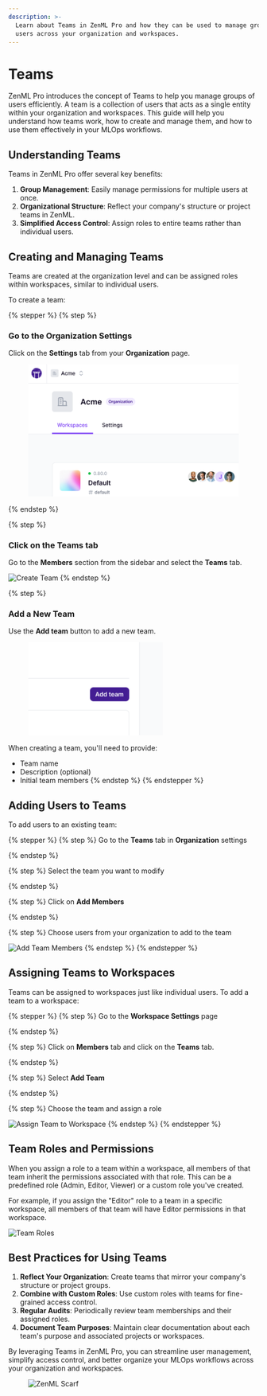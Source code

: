 ```yaml
---
description: >-
  Learn about Teams in ZenML Pro and how they can be used to manage groups of
  users across your organization and workspaces.
---
```


# Teams

ZenML Pro introduces the concept of Teams to help you manage groups of users efficiently. A team is a collection of users that acts as a single entity within your organization and workspaces. This guide will help you understand how teams work, how to create and manage them, and how to use them effectively in your MLOps workflows.

## Understanding Teams

Teams in ZenML Pro offer several key benefits:

1. **Group Management**: Easily manage permissions for multiple users at once.
2. **Organizational Structure**: Reflect your company's structure or project teams in ZenML.
3. **Simplified Access Control**: Assign roles to entire teams rather than individual users.

## Creating and Managing Teams

Teams are created at the organization level and can be assigned roles within workspaces, similar to individual users.

To create a team:

{% stepper %}
{% step %}
### Go to the Organization Settings

Click on the **Settings** tab from your **Organization** page.

<figure><img src=".gitbook/assets/image (2).png" alt=""><figcaption></figcaption></figure>
{% endstep %}

{% step %}
### Click on the Teams tab

Go to the **Members** section from the sidebar and select the **Teams** tab.

![Create Team](../../.gitbook/assets/create_team.png)
{% endstep %}

{% step %}
### Add a New Team

Use the **Add team** button to add a new team.

<figure><img src=".gitbook/assets/image (3).png" alt="" width="271"><figcaption></figcaption></figure>

When creating a team, you'll need to provide:

* Team name
* Description (optional)
* Initial team members
{% endstep %}
{% endstepper %}

## Adding Users to Teams

To add users to an existing team:

{% stepper %}
{% step %}
Go to the **Teams** tab in **Organization** settings


{% endstep %}

{% step %}
Select the team you want to modify


{% endstep %}

{% step %}
Click on **Add Members**


{% endstep %}

{% step %}
Choose users from your organization to add to the team

![Add Team Members](../../.gitbook/assets/add_team_members.png)
{% endstep %}
{% endstepper %}

## Assigning Teams to Workspaces

Teams can be assigned to workspaces just like individual users. To add a team to a workspace:

{% stepper %}
{% step %}
Go to the **Workspace Settings** page


{% endstep %}

{% step %}
Click on **Members** tab and click on the **Teams** tab.


{% endstep %}

{% step %}
Select **Add Team**


{% endstep %}

{% step %}
Choose the team and assign a role

![Assign Team to Workspace](../../.gitbook/assets/assign_team_to_tenant.png)
{% endstep %}
{% endstepper %}

## Team Roles and Permissions

When you assign a role to a team within a workspace, all members of that team inherit the permissions associated with that role. This can be a predefined role (Admin, Editor, Viewer) or a custom role you've created.

For example, if you assign the "Editor" role to a team in a specific workspace, all members of that team will have Editor permissions in that workspace.

![Team Roles](../../.gitbook/assets/team_roles.png)

## Best Practices for Using Teams

1. **Reflect Your Organization**: Create teams that mirror your company's structure or project groups.
2. **Combine with Custom Roles**: Use custom roles with teams for fine-grained access control.
3. **Regular Audits**: Periodically review team memberships and their assigned roles.
4. **Document Team Purposes**: Maintain clear documentation about each team's purpose and associated projects or workspaces.

By leveraging Teams in ZenML Pro, you can streamline user management, simplify access control, and better organize your MLOps workflows across your organization and workspaces.

<figure><img src="https://static.scarf.sh/a.png?x-pxid=f0b4f458-0a54-4fcd-aa95-d5ee424815bc" alt="ZenML Scarf"><figcaption></figcaption></figure>

